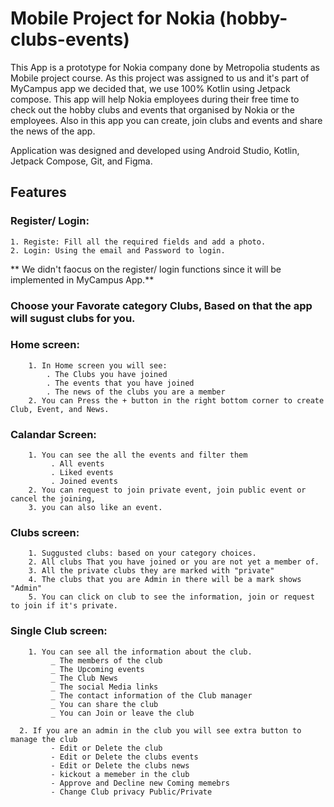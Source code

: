 # Mobile Project for Nokia (hobby-clubs-events)
This App is a prototype for Nokia company done by Metropolia students as Mobile project course.
As this project was assigned to us and it's part of MyCampus app we decided that, we use 100% Kotlin using Jetpack compose. 
This app will help Nokia employees during their free time to check out the hobby clubs and events that organised by Nokia or the employees. 
Also in this app you can create, join clubs and events and share the news of the app.

Application was designed and developed using Android Studio, Kotlin, Jetpack Compose, Git, and Figma.

## Features
### Register/ Login:
  	1. Registe: Fill all the required fields and add a photo.
  	2. Login: Using the email and Password to login.
		
 ** We didn't faocus on the register/ login functions since it will be implemented in MyCampus App.**
	
 ### Choose your Favorate category Clubs, Based on that the app will sugust clubs for you.

### Home screen:
		1. In Home screen you will see:
			. The Clubs you have joined
			. The events that you have joined
			. The news of the clubs you are a member
		2. You can Press the + button in the right bottom corner to create Club, Event, and News.
		
### Calandar Screen:
 		1. You can see the all the events and filter them
			 . All events
			 . Liked events
			 . Joined events
		2. You can request to join private event, join public event or cancel the joining,
		3. you can also like an event.
		
### Clubs screen:
		1. Suggusted clubs: based on your category choices.
		2. All clubs That you have joined or you are not yet a member of.
		3. All the private clubs they are marked with "private"
		4. The clubs that you are Admin in there will be a mark shows "Admin"
		5. You can click on club to see the information, join or request to join if it's private.
		
### Single Club screen:
		1. You can see all the information about the club.
			 _ The members of the club
			 _ The Upcoming events
			 _ The Club News
			 _ The social Media links
			 _ The contact information of the Club manager
			 _ You can share the club
			 _ You can Join or leave the club
			 
	  2. If you are an admin in the club you will see extra button to manage the club
			 - Edit or Delete the club
			 - Edit or Delete the clubs events
			 - Edit or Delete the clubs news
			 - kickout a memeber in the club
			 - Approve and Decline new Coming memebrs
			 - Change Club privacy Public/Private
	 
		
		
